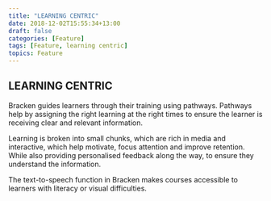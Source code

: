 ```yaml
---
title: "LEARNING CENTRIC"
date: 2018-12-02T15:55:34+13:00
draft: false
categories: [Feature]
tags: [Feature, learning centric]
topics: Feature
---
```


## LEARNING CENTRIC

Bracken guides learners through their training using pathways. Pathways help by assigning the right learning at the right times to ensure the learner is receiving clear and relevant information.

Learning is broken into small chunks, which are rich in media and interactive, which help motivate, focus attention and improve retention. While also providing personalised feedback along the way, to ensure they understand the information.

The text-to-speech function in Bracken makes courses accessible to learners with literacy or visual difficulties.

